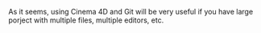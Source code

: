 As it seems, using Cinema 4D and Git will be very useful if you have large porject with multiple files, multiple editors, etc.
